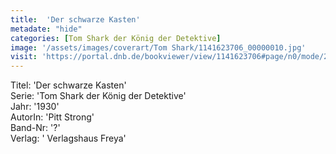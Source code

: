 ```yaml
---
title:  'Der schwarze Kasten'
metadate: "hide"
categories: [Tom Shark der König der Detektive]
image: '/assets/images/coverart/Tom Shark/1141623706_00000010.jpg'
visit: 'https://portal.dnb.de/bookviewer/view/1141623706#page/n0/mode/2up'
---
```

Titel: 'Der schwarze Kasten' <br>
Serie: 'Tom Shark der König der Detektive' <br>
Jahr: '1930' <br>
AutorIn: 'Pitt Strong' <br>
Band-Nr: '?' <br>
Verlag: ' Verlagshaus Freya'